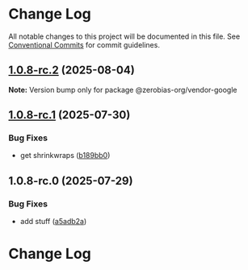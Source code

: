# Change Log

All notable changes to this project will be documented in this file.
See [Conventional Commits](https://conventionalcommits.org) for commit guidelines.

## [1.0.8-rc.2](https://github.com/zerobias-org/vendor/compare/@zerobias-org/vendor-google@1.0.8-rc.1...@zerobias-org/vendor-google@1.0.8-rc.2) (2025-08-04)

**Note:** Version bump only for package @zerobias-org/vendor-google





## [1.0.8-rc.1](https://github.com/zerobias-org/vendor/compare/@zerobias-org/vendor-google@1.0.8-rc.0...@zerobias-org/vendor-google@1.0.8-rc.1) (2025-07-30)


### Bug Fixes

* get shrinkwraps ([b189bb0](https://github.com/zerobias-org/vendor/commit/b189bb0cf53ad66427530ccc0eab7824527942d3))





## 1.0.8-rc.0 (2025-07-29)


### Bug Fixes

* add stuff ([a5adb2a](https://github.com/zerobias-org/vendor/commit/a5adb2aecd0670c42e9077affecb6a047bf30fc6))





# Change Log
